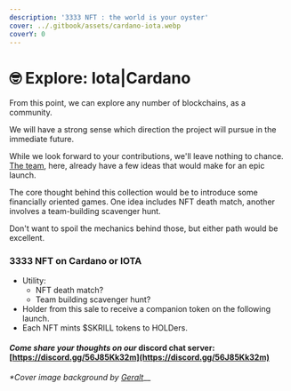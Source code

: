 ```yaml
---
description: '3333 NFT : the world is your oyster'
cover: ../.gitbook/assets/cardano-iota.webp
coverY: 0
---
```


# 🤓 Explore: Iota|Cardano

From this point, we can explore any number of blockchains, as a community.&#x20;

We will have a strong sense which direction the project will pursue in the immediate future.&#x20;

While we look forward to your contributions, we'll leave nothing to chance. [The team](../info/team.md), here, already have a few ideas that would make for an epic launch.

The core thought behind this collection would be to introduce some financially oriented games.  One idea includes NFT death match, another involves a team-building scavenger hunt.&#x20;

Don't want to spoil the mechanics behind those, but either path would be excellent.

### 3333 NFT on Cardano or IOTA

* Utility:&#x20;
  * NFT death match?
  * Team building scavenger hunt?
* Holder from this sale to receive a companion token on the following launch.
* Each NFT mints $SKRILL tokens to HOLDers.

#### _Come share your thoughts on our_ discord chat server: [https://discord.gg/56J85Kk32m](https://discord.gg/56J85Kk32m)

_\*Cover image background by_ [_Geralt_](https://pixabay.com/users/geralt-9301/)__
